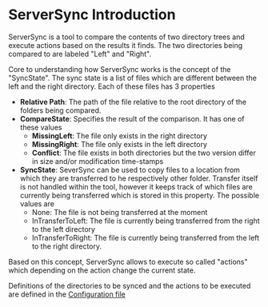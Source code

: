 ServerSync Introduction
=======================
ServerSync is a tool to compare the contents of two directory trees and execute
actions based on the results it finds. The two directories being compared to are
labeled "Left" and "Right".

Core to understanding how ServerSync works is the concept of the "SyncState".
The sync state is a list of files which are different between the left and the
right directory. Each of these files has 3 properties


- **Relative Path**: The path of the file relative to the root directory of the
  folders being compared.
- **CompareState**: Specifies the result of the comparison. It has one of these
  values
	- **MissingLeft**: The file only exists in the right directory
	- **MissingRight**: The file only exists in the left directory
	- **Conflict**: The file exists in both directories but the two version differ
	  in size and/or modification time-stamps
- **SyncState**: SeverSync can be used to copy files to a location from which
  they are transferred to he respectively other folder. Transfer itself is not
	handled within the tool, however it keeps track of which files are currently
	being transferred which is stored in this property.
	The possible values are
	- None: The file is not being transferred at the moment
	- InTransferToLeft: The file is currently being transferred from the right to
	  the left directory
	- InTransferToRight: The file is currently being transferred from the left to
	  the right directory.


Based on this concept, ServerSync allows to execute so called "actions" which
depending on the action change the current state.

Definitions of the directories to be synced and the actions to be executed are
defined in the [Configuration file](ConfigurationFile.html)
